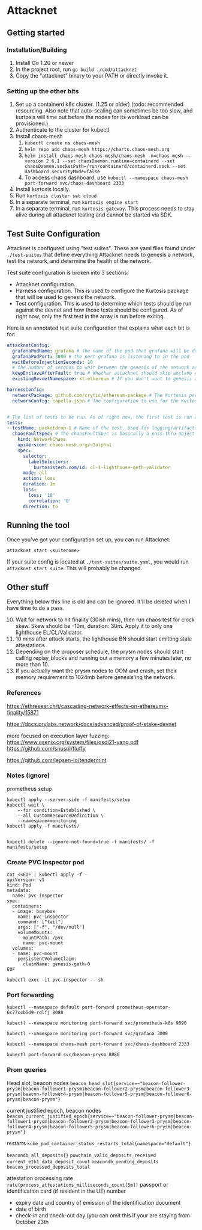 # Attacknet

## Getting started

### Installation/Building

1. Install Go 1.20 or newer
2. In the project root, run `go build ./cmd/attacknet`
3. Copy the "attacknet" binary to your PATH or directly invoke it.

### Setting up the other bits

1. Set up a containerd k8s cluster. (1.25 or older) (todo: recommended resourcing. Also note that auto-scaling can 
   sometimes be too slow, and kurtosis will time out before the nodes for its workload can be provisioned.)
2. Authenticate to the cluster for kubectl
3. Install chaos-mesh
   1. `kubectl create ns chaos-mesh`
   2. `helm repo add chaos-mesh https://charts.chaos-mesh.org`
   3. `helm install chaos-mesh chaos-mesh/chaos-mesh -n=chaos-mesh --version 2.6.1 --set chaosDaemon.runtime=containerd --set chaosDaemon.socketPath=/run/containerd/containerd.sock --set dashboard.securityMode=false`
   4. To access chaos dashboard, use `kubectl --namespace chaos-mesh port-forward svc/chaos-dashboard 2333`
4. Install kurtosis locally.
5. Run `kurtosis cluster set cloud`
6. In a separate terminal, run `kurtosis engine start`
7. In a separate terminal, run `kurtosis gateway`. This process needs to stay alive during all attacknet testing and cannot be started via SDK.

## Test Suite Configuration

Attacknet is configured using "test suites". These are yaml files found under `./test-suites` that define everything 
Attacknet needs to genesis a network, test the network, and determine the health of the network.

Test suite configuration is broken into 3 sections:
- Attacknet configuration.
- Harness configuration. This is used to configure the Kurtosis package that will be used to genesis the network. 
- Test configuration. This is used to determine which tests should be run against the devnet and how those tests 
  should be configured. As of right now, only the first test in the array is run before exiting.

Here is an annotated test suite configuration that explains what each bit is for:
```yaml
attacknetConfig:
  grafanaPodName: grafana # the name of the pod that grafana will be deployed to. 
  grafanaPodPort: 3000 # the port grafana is listening to in the pod
  waitBeforeInjectionSeconds: 10 
  # the number of seconds to wait between the genesis of the network and the injection of faults. To wait for finality, use 25 mins (1500 secs)
  keepEnclaveAfterFault: true # Whether attacknet should skip enclave deletion after the fault concludes. Defaults to false.
  existingDevnetNamespace: kt-ethereum # If you don't want to genesis a new network, you can specify an existing namespace that contains a Kurtosis enclave and run tests against it instead. I'm expecting this to only be useful for dev/tool testing. Exclude this parameter for normal operation.

harnessConfig:
  networkPackage: github.com/crytic/ethereum-package # The Kurtosis package to deploy to instrument the devnet.
  networkConfig: capella.json # The configuration to use for the Kurtosis package. These live in ./network-configs and are referenced by their filename. 


# The list of tests to be run. As of right now, the first test is run and the tool terminates. In the future, we will genesis single-use devnets for each test, run the test, and terminate once all the tests are completed and all the enclaves are cleaned up.
tests:
- testName: packetdrop-1 # Name of the test. Used for logging/artifacts.
  chaosFaultSpec: # The chaosFaultSpec is basically a pass-thru object for Chaos Mesh fault resources. This means we can support every possible fault out-of-the-box, but slightly complicates generating the configuration. To determine the schema for each fault type, check the Chaos Mesh docs: https://chaos-mesh.org/docs/simulate-network-chaos-on-kubernetes/. One issue with this method is that Attacknet can't verify whether your faultSpec is valid until it tries to create the resource in Kubernetes, and that comes after genesis which takes a long time on its own. If you run into schema validation issues, try creating these objects directly in Kubernetes to hasten the debug cycle. 
    kind: NetworkChaos
    apiVersion: chaos-mesh.org/v1alpha1
    spec:
      selector:
        labelSelectors:
          kurtosistech.com/id: cl-1-lighthouse-geth-validator
      mode: all
      action: loss
      duration: 1m
      loss:
        loss: '10'
        correlation: '0'
      direction: to

```


## Running the tool

Once you've got your configuration set up, you can run Attacknet:

`attacknet start <suitename>`

If your suite config is located at `./test-suites/suite.yaml`, you would run `attacknet start suite`. This will 
probably be changed.









## Other stuff

Everything below this line is old and can be ignored. It'll be deleted when I have time to do a pass.


10. Wait for network to hit finality (30ish mins), then run chaos test for clock skew. Skew should be -10m, duration: 30m. Apply it to only one lighthouse EL/CL/Validator. 
11. 10 mins after attack starts, the lighthouse BN should start emitting stale attestations
12. Depending on the proposer schedule, the prysm nodes should start calling replay_blocks and running out a memory a few minutes later, no more than 10.
13. If you actually want the prysm nodes to OOM and crash, set their memory requirement to 1024mb before genesis'ing the network.

### References

https://ethresear.ch/t/cascading-network-effects-on-ethereums-finality/15871

https://docs.prylabs.network/docs/advanced/proof-of-stake-devnet

more focused on execution layer fuzzing:
https://www.usenix.org/system/files/osdi21-yang.pdf
https://github.com/snuspl/fluffy


https://github.com/jepsen-io/tendermint


### Notes (ignore)

prometheus setup
```
kubectl apply --server-side -f manifests/setup
kubectl wait \
	--for condition=Established \
	--all CustomResourceDefinition \
	--namespace=monitoring
kubectl apply -f manifests/


kubectl delete --ignore-not-found=true -f manifests/ -f manifests/setup
```

### Create PVC Inspector pod
```
cat <<EOF | kubectl apply -f -
apiVersion: v1
kind: Pod
metadata:
  name: pvc-inspector
spec:
  containers:
  - image: busybox
    name: pvc-inspector
    command: ["tail"]
    args: ["-f", "/dev/null"]
    volumeMounts:
    - mountPath: /pvc
      name: pvc-mount
  volumes:
  - name: pvc-mount
    persistentVolumeClaim:
      claimName: genesis-geth-0
EOF
```

`kubectl exec -it pvc-inspector -- sh`


### Port forwarding

```
kubectl --namespace default port-forward prometheus-operator-6c77ccb5d9-rdlfj 8080
```

```
kubectl --namespace monitoring port-forward svc/prometheus-k8s 9090
```

```
kubectl --namespace monitoring port-forward svc/grafana 3000
```

```
kubectl --namespace chaos-mesh port-forward svc/chaos-dashboard 2333
```


```
kubectl port-forward svc/beacon-prysm 8080
```

### Prom queries

Head slot, beacon nodes
`beacon_head_slot{service=~"beacon-follower-prysm|beacon-follower1-prysm|beacon-follower2-prysm|beacon-follower3-prysm|beacon-follower4-prysm|beacon-follower5-prysm|beacon-follower6-prysm|beacon-prysm"}`

current justified epoch, beacon nodes
`beacon_current_justified_epoch{service=~"beacon-follower-prysm|beacon-follower1-prysm|beacon-follower2-prysm|beacon-follower3-prysm|beacon-follower4-prysm|beacon-follower5-prysm|beacon-follower6-prysm|beacon-prysm"}`

restarts
`kube_pod_container_status_restarts_total{namespace="default"}`


`beacondb_all_deposits{}`
`powchain_valid_deposits_received`
`current_eth1_data_deposit_count`
`beacondb_pending_deposits`
`beacon_processed_deposits_total`

attestation processing rate
`rate(process_attestations_milliseconds_count[5m])`
 passport or identification card (if resident in the UE) number
  + expiry date and country of emission of the identification document
  + date of birth
  + check-in and check-out day (you can omit this if your are staying from October 23th